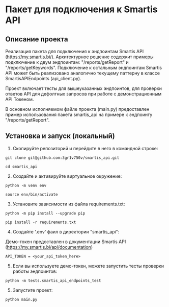 # Пакет для подключения к Smartis API

## Описание проекта
Реализация пакета для подключения к эндпоинтам Smartis API (https://my.smartis.bi/). Архитектурное решение
содержит примеры подключение к двум эндпоинтам: "/reports/getReport" и
"/reports/getKeywords". Подключение к остальным эндпоинтам Smartis API может
быть реализовано аналогично текущему паттерну в классе SmartisAPIEndpoints (api_client.py).

Проект включает тесты для вышеуказанных эндпоинтов, для проверки ответов API
для дефолтных запросов при работе с демонстрационным API Токеном.

В основном исполняемом файле проекта (main.py) предоставлен пример использования
пакета smartis_api на примере к эндпоинту "/reports/getReport".

## Установка и запуск (локальный)

1. Скопируйте репозиторий и перейдите в него в командной строке:

```
git clone git@github.com:3gr1v750v/smartis_api.git
```

```
cd smartis_api
```

2. Создайте и активируйте виртуальное окружение:

```
python -m venv env
```

```
source env/bin/activate
```

3. Установите зависимости из файла requirements.txt:

```
python -m pip install --upgrade pip
```

```
pip install -r requirements.txt
```

4. Создайте '.env' фаил в директории "smartis_api":

Демо-токен предоставлен в  документации Smartis API (https://my.smartis.bi/api/documentation)

```
API_TOKEN = <your_api_token_here>
```

5. Если вы используете демо-токен, можете запустить тесты проверки работы эндпоинтов:

```
python -m tests.smartis_api_endpoints_test
```

5. Запустите проект:

```
python main.py
```
